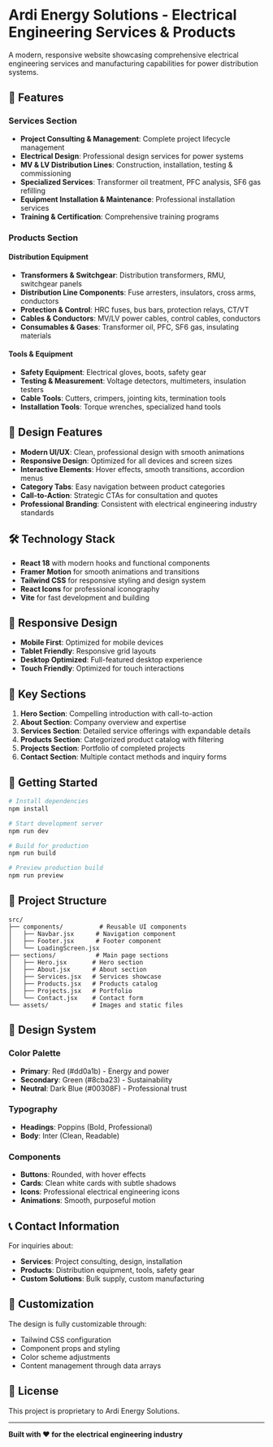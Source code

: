 # Ardi Energy Solutions - Electrical Engineering Services & Products

A modern, responsive website showcasing comprehensive electrical engineering services and manufacturing capabilities for power distribution systems.

## 🚀 Features

### Services Section

- **Project Consulting & Management**: Complete project lifecycle management
- **Electrical Design**: Professional design services for power systems
- **MV & LV Distribution Lines**: Construction, installation, testing & commissioning
- **Specialized Services**: Transformer oil treatment, PFC analysis, SF6 gas refilling
- **Equipment Installation & Maintenance**: Professional installation services
- **Training & Certification**: Comprehensive training programs

### Products Section

#### Distribution Equipment

- **Transformers & Switchgear**: Distribution transformers, RMU, switchgear panels
- **Distribution Line Components**: Fuse arresters, insulators, cross arms, conductors
- **Protection & Control**: HRC fuses, bus bars, protection relays, CT/VT
- **Cables & Conductors**: MV/LV power cables, control cables, conductors
- **Consumables & Gases**: Transformer oil, PFC, SF6 gas, insulating materials

#### Tools & Equipment

- **Safety Equipment**: Electrical gloves, boots, safety gear
- **Testing & Measurement**: Voltage detectors, multimeters, insulation testers
- **Cable Tools**: Cutters, crimpers, jointing kits, termination tools
- **Installation Tools**: Torque wrenches, specialized hand tools

## 🎨 Design Features

- **Modern UI/UX**: Clean, professional design with smooth animations
- **Responsive Design**: Optimized for all devices and screen sizes
- **Interactive Elements**: Hover effects, smooth transitions, accordion menus
- **Category Tabs**: Easy navigation between product categories
- **Call-to-Action**: Strategic CTAs for consultation and quotes
- **Professional Branding**: Consistent with electrical engineering industry standards

## 🛠️ Technology Stack

- **React 18** with modern hooks and functional components
- **Framer Motion** for smooth animations and transitions
- **Tailwind CSS** for responsive styling and design system
- **React Icons** for professional iconography
- **Vite** for fast development and building

## 📱 Responsive Design

- **Mobile First**: Optimized for mobile devices
- **Tablet Friendly**: Responsive grid layouts
- **Desktop Optimized**: Full-featured desktop experience
- **Touch Friendly**: Optimized for touch interactions

## 🎯 Key Sections

1. **Hero Section**: Compelling introduction with call-to-action
2. **About Section**: Company overview and expertise
3. **Services Section**: Detailed service offerings with expandable details
4. **Products Section**: Categorized product catalog with filtering
5. **Projects Section**: Portfolio of completed projects
6. **Contact Section**: Multiple contact methods and inquiry forms

## 🚀 Getting Started

```bash
# Install dependencies
npm install

# Start development server
npm run dev

# Build for production
npm run build

# Preview production build
npm run preview
```

## 📁 Project Structure

```
src/
├── components/          # Reusable UI components
│   ├── Navbar.jsx      # Navigation component
│   ├── Footer.jsx      # Footer component
│   └── LoadingScreen.jsx
├── sections/           # Main page sections
│   ├── Hero.jsx       # Hero section
│   ├── About.jsx      # About section
│   ├── Services.jsx   # Services showcase
│   ├── Products.jsx   # Products catalog
│   ├── Projects.jsx   # Portfolio
│   └── Contact.jsx    # Contact form
└── assets/            # Images and static files
```

## 🎨 Design System

### Color Palette

- **Primary**: Red (#dd0a1b) - Energy and power
- **Secondary**: Green (#8cba23) - Sustainability
- **Neutral**: Dark Blue (#00308F) - Professional trust

### Typography

- **Headings**: Poppins (Bold, Professional)
- **Body**: Inter (Clean, Readable)

### Components

- **Buttons**: Rounded, with hover effects
- **Cards**: Clean white cards with subtle shadows
- **Icons**: Professional electrical engineering icons
- **Animations**: Smooth, purposeful motion

## 📞 Contact Information

For inquiries about:

- **Services**: Project consulting, design, installation
- **Products**: Distribution equipment, tools, safety gear
- **Custom Solutions**: Bulk supply, custom manufacturing

## 🔧 Customization

The design is fully customizable through:

- Tailwind CSS configuration
- Component props and styling
- Color scheme adjustments
- Content management through data arrays

## 📄 License

This project is proprietary to Ardi Energy Solutions.

---

**Built with ❤️ for the electrical engineering industry**
